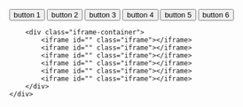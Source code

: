 <html>
<head><meta http-equiv="Content-Type" content="text/html; charset=euc-kr">
    <title></title>
    <script src="/scripts/viewport-height.js"></script>
    <link rel="stylesheet" type="text/css" href="/css/style-body.css">
    <link rel="stylesheet" type="text/css" href="//fonts.googleapis.com/css?family=Merriweather" />
</head>
<body>
    <div class="content">
        <div class="tab">
            <button class="tablinks" onclick="openTab(event, '')" id="defaultOpen">button 1</button>
            <button class="tablinks" onclick="openTab(event, '')">button 2</button>
            <button class="tablinks" onclick="openTab(event, '')">button 3</button>
            <button class="tablinks" onclick="openTab(event, '')">button 4</button>
            <button class="tablinks" onclick="openTab(event, '')">button 5</button>
            <button class="tablinks" onclick="openTab(event, '')">button 6</button>
        </div>
        
        <div class="iframe-container">
            <iframe id="" class="iframe"></iframe>
            <iframe id="" class="iframe"></iframe>
            <iframe id="" class="iframe"></iframe>
            <iframe id="" class="iframe"></iframe>
            <iframe id="" class="iframe"></iframe>
            <iframe id="" class="iframe"></iframe>
        </div>
    </div>
</body>
</html>
<script src="/scripts/tabchooser.js"></script>
